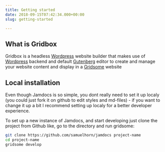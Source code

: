 ```yaml
---
title: Getting started
date: 2018-09-15T07:42:34.000+00:00
slug: getting-started

---
```

## What is Gridbox

Gridbox is a headless [Wordpress](https://wordpress.org/ "WordPress") website builder that makes use of [Wordpress](https://wordpress.org/ "WordPress") backend and default [Gutenberg](https://wordpress.org/gutenberg/ "Gutenberg") editor to create and manage your website content and display in a [Gridsome](https://gridsome.org/ "Gridsome") website

## Local installation

Even though Jamdocs is so simple, you dont really need to set it up localy (you could just fork it on github to edit styles and md-files) - if you want to change it up a bit I recommend setting up localy for a better developer experience.

To set up a new instance of Jamdocs, and start developing just clone the project from Github like, go to the directory and run gridsome:

```bash
git clone https://github.com/samuelhorn/jamdocs project-name
cd project-name
gridsome develop
```